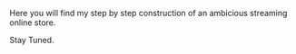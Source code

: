 Here you will find my step by step construction of an ambicious streaming online store. 

Stay Tuned. 

